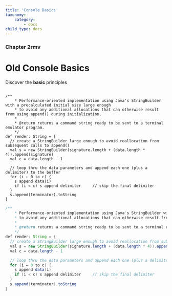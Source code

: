 ```yaml
---
title: 'Console Basics'
taxonomy:
    category:
        - docs
child_type: docs
---
```


### Chapter 2rmv

# Old Console Basics

Discover the **basic** principles
<pre><code class="lang-java">
/**
    * Performance-oriented implementation using Java's StringBuilder with a precalculated initial size large enough
    * to avoid any additional allocations that can otherwise result from using append() during initialization.
    *
    * @return returns a command string ready to be sent to a terminal emulator program.
    */
def render: String = {
  // create a StringBuilder large enough to avoid reallocation from subsequent calls to append()
  val s = new StringBuilder(signature.length + (data.length * 4)).append(signature)
  val c = data.length - 1

  // loop thru the data parameters and append each one (plus a delimiter) to the buffer
  for (i ← 0 to c) {
    s append data(i)
    if (i < c) s append delimiter     // skip the final delimiter
  }
  s.append(terminator).toString
}
</code></pre>


~~~java
/**
    * Performance-oriented implementation using Java's StringBuilder with a precalculated initial size large enough
    * to avoid any additional allocations that can otherwise result from using append() during initialization.
    *
    * @return returns a command string ready to be sent to a terminal emulator program.
    */
def render: String = {
  // create a StringBuilder large enough to avoid reallocation from subsequent calls to append()
  val s = new StringBuilder(signature.length + (data.length * 4)).append(signature)
  val c = data.length - 1

  // loop thru the data parameters and append each one (plus a delimiter) to the buffer
  for (i ← 0 to c) {
    s append data(i)
    if (i < c) s append delimiter     // skip the final delimiter
  }
  s.append(terminator).toString
}
~~~
